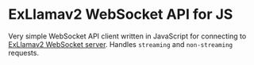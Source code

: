 # ExLlamav2 WebSocket API for JS
Very simple WebSocket API client written in JavaScript for connecting to [ExLlamav2 WebSocket server](https://github.com/turboderp/exllamav2/blob/master/exllamav2/server/websocket.py). Handles `streaming` and `non-streaming` requests.